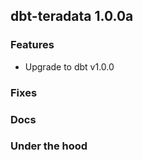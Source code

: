 ## dbt-teradata 1.0.0a

### Features
* Upgrade to dbt v1.0.0

### Fixes

### Docs

### Under the hood
